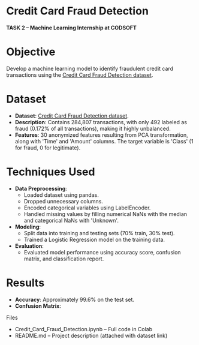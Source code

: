 # Credit Card Fraud Detection
**TASK 2 – Machine Learning Internship at CODSOFT**

# Objective
Develop a machine learning model to identify fraudulent credit card transactions using the [Credit Card Fraud Detection dataset](https://www.kaggle.com/datasets/kartik2112/fraud-detection).

# Dataset
- **Dataset**: [Credit Card Fraud Detection dataset](https://www.kaggle.com/datasets/kartik2112/fraud-detection).
- **Description**: Contains 284,807 transactions, with only 492 labeled as fraud (0.172% of all transactions), making it highly unbalanced.
- **Features**: 30 anonymized features resulting from PCA transformation, along with 'Time' and 'Amount' columns. The target variable is 'Class' (1 for fraud, 0 for legitimate).

# Techniques Used
- **Data Preprocessing**:
  - Loaded dataset using pandas.
  - Dropped unnecessary columns.
  - Encoded categorical variables using LabelEncoder.
  - Handled missing values by filling numerical NaNs with the median and categorical NaNs with 'Unknown'.
- **Modeling**:
  - Split data into training and testing sets (70% train, 30% test).
  - Trained a Logistic Regression model on the training data.
- **Evaluation**:
  - Evaluated model performance using accuracy score, confusion matrix, and classification report.

# Results
- **Accuracy**: Approximately 99.6% on the test set.
- **Confusion Matrix**:


Files
 - Credit_Card_Fraud_Detection.ipynb – Full code in Colab
 - README.md – Project description (attached with dataset link)

